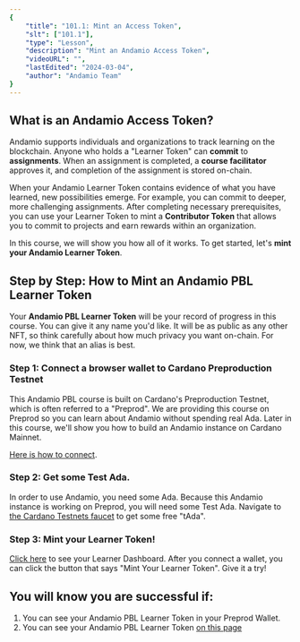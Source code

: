 ```yaml
---
{
    "title": "101.1: Mint an Access Token",
    "slt": ["101.1"],
    "type": "Lesson",
    "description": "Mint an Andamio Access Token",
    "videoURL": "",
    "lastEdited": "2024-03-04",
    "author": "Andamio Team"
}
---
```


## What is an Andamio Access Token?

Andamio supports individuals and organizations to track learning on the blockchain. Anyone who holds a "Learner Token" can **commit** to **assignments**. When an assignment is completed, a **course facilitator** approves it, and completion of the assignment is stored on-chain.

When your Andamio Learner Token contains evidence of what you have learned, new possibilities emerge. For example, you can commit to deeper, more challenging assignments. After completing necessary prerequisites, you can use your Learner Token to mint a **Contributor Token** that allows you to commit to projects and earn rewards within an organization.

In this course, we will show you how all of it works. To get started, let's **mint your Andamio Learner Token**.

## Step by Step: How to Mint an Andamio PBL Learner Token

Your **Andamio PBL Learner Token** will be your record of progress in this course. You can give it any name you'd like. It will be as public as any other NFT, so think carefully about how much privacy you want on-chain. For now, we think that an alias is best.

### Step 1: Connect a browser wallet to Cardano Preproduction Testnet
This Andamio PBL course is built on Cardano's Preproduction Testnet, which is often referred to a "Preprod". We are providing this course on Preprod so you can learn about Andamio without spending real Ada. Later in this course, we'll show you how to build an Andamio instance on Cardano Mainnet.

[Here is how to connect](https://plutuspbl.io/modules/100/1001).

### Step 2: Get some Test Ada.
In order to use Andamio, you need some Ada. Because this Andamio instance is working on Preprod, you will need some Test Ada. Navigate to [the Cardano Testnets faucet](https://docs.cardano.org/cardano-testnet/tools/faucet/) to get some free "tAda".

### Step 3: Mint your Learner Token!
[Click here](/course-management/roles/learner/dashboard) to see your Learner Dashboard. After you connect a wallet, you can click the button that says "Mint Your Learner Token". Give it a try!

## You will know you are successful if:
1. You can see your Andamio PBL Learner Token in your Preprod Wallet.
2. You can see your Andamio PBL Learner Token [on this page](/course-management/learner-list)